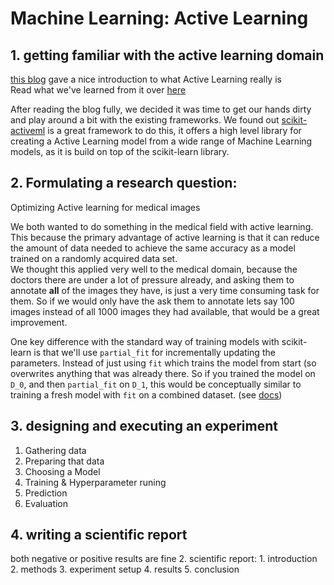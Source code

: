 # Machine Learning: Active Learning

## 1. getting familiar with the active learning domain

[this blog](https://dsgissin.github.io/DiscriminativeActiveLearning/) gave a nice introduction to 
what Active Learning really is\
Read what we've learned from it over [here](./lit_study/blog.md)

After reading the blog fully, we decided it was time to get our hands dirty and 
play around a bit with the existing frameworks. 
We found out [scikit-activeml](https://github.com/scikit-activeml/scikit-activeml) is a great framework to do this,
it offers a high level library for creating a Active Learning model from a
wide range of Machine Learning models, as it is build on top of the scikit-learn library. 


## 2. Formulating a research question:

Optimizing Active learning for medical images

We both wanted to do something in the medical field with active learning. This because the primary advantage of
active learning is that it can reduce the amount of data needed to achieve the same accuracy as a model trained
on a randomly acquired data set.\
We thought this applied very well to the medical domain, because the doctors there are under a lot of pressure
already, and asking them to annotate **all** of the images they have, is just a very time consuming task for them.
So if we would only have the ask them to annotate lets say 100 images instead of all 1000 images they had available,
that would be a great improvement.

One key difference with the standard way of training models with scikit-learn is that we'll use `partial_fit`
for incrementally updating the parameters. Instead of just using `fit` which trains the model from start (so overwrites anything that was already there.
So if you trained the model on `D_0`, and then `partial_fit` on `D_1`, this would be conceptually similar 
to training a fresh model with `fit` on a combined dataset.
(see [docs](https://scikit-learn.org/0.15/modules/scaling_strategies.html#incremental-learning))

## 3. designing and executing an experiment
1. Gathering data
2. Preparing that data
3. Choosing a Model
4. Training & Hyperparameter runing
5. Prediction
6. Evaluation


## 4. writing a scientific report
both negative or positive results are fine
2. scientific report:
    1. introduction
    2. methods
    3. experiment setup
    4. results
    5. conclusion


